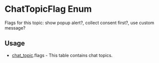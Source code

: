 <properties generated="1" SortOrder="990" />

# ChatTopicFlag Enum

Flags for this topic: show popup alert?, collect consent first?, use custom message?


## Usage
* [chat_topic](chat_topic.md).flags - This table contains chat topics.

